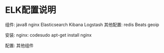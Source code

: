 # ELK配置说明

组件:
java8
nginx
Elasticsearch
Kibana
Logstash
其他配置:
redis
Beats
geoip

安装:
nginx:
codesudo apt-get install nginx

配置:
其他组件